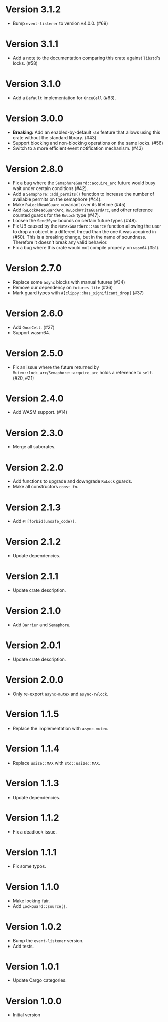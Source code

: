 # Version 3.1.2

- Bump `event-listener` to version v4.0.0. (#69)

# Version 3.1.1

- Add a note to the documentation comparing this crate against `libstd`'s locks. (#58)

# Version 3.1.0

- Add a `Default` implementation for `OnceCell` (#63).

# Version 3.0.0

- **Breaking:** Add an enabled-by-default `std` feature that allows using this crate without the standard library. (#43)
- Support blocking and non-blocking operations on the same locks. (#56)
- Switch to a more efficient event notification mechanism. (#43)

# Version 2.8.0

- Fix a bug where the `SemaphoreGuard::acquire_arc` future would busy wait under certain conditions (#42).
- Add a `Semaphore::add_permits()` function to increase the number of available permits on the semaphore (#44).
- Make `RwLockReadGuard` covariant over its lifetime (#45)
- Add `RwLockReadGuardArc`, `RwLockWriteGuardArc`, and other reference counted guards for the `RwLock` type (#47).
- Loosen the `Send`/`Sync` bounds on certain future types (#48).
- Fix UB caused by the `MutexGuardArc::source` function allowing the user to drop an object in a different thread than the one it was acquired in (#50). This is a breaking change, but in the name of soundness. Therefore it doesn't break any valid behavior.
- Fix a bug where this crate would not compile properly on `wasm64` (#51).

# Version 2.7.0

- Replace some `async` blocks with manual futures (#34)
- Remove our dependency on `futures-lite` (#36)
- Mark guard types with `#[clippy::has_significant_drop]` (#37)

# Version 2.6.0

- Add `OnceCell`. (#27)
- Support wasm64.

# Version 2.5.0

- Fix an issue where the future returned by `Mutex::lock_arc`/`Semaphore::acquire_arc` holds a reference to `self`. (#20, #21)

# Version 2.4.0

- Add WASM support. (#14)

# Version 2.3.0

- Merge all subcrates.

# Version 2.2.0

- Add functions to upgrade and downgrade `RwLock` guards.
- Make all constructors `const fn`.

# Version 2.1.3

- Add `#![forbid(unsafe_code)]`.

# Version 2.1.2

- Update dependencies.

# Version 2.1.1

- Update crate description.

# Version 2.1.0

- Add `Barrier` and `Semaphore`.

# Version 2.0.1

- Update crate description.

# Version 2.0.0

- Only re-export `async-mutex` and `async-rwlock`.

# Version 1.1.5

- Replace the implementation with `async-mutex`.

# Version 1.1.4

- Replace `usize::MAX` with `std::usize::MAX`.

# Version 1.1.3

- Update dependencies.

# Version 1.1.2

- Fix a deadlock issue.

# Version 1.1.1

- Fix some typos.

# Version 1.1.0

- Make locking fair.
- Add `LockGuard::source()`.

# Version 1.0.2

- Bump the `event-listener` version.
- Add tests.

# Version 1.0.1

- Update Cargo categories.

# Version 1.0.0

- Initial version
